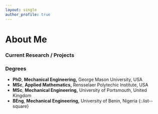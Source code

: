 ```yaml
---
layout: single
author_profile: true
---
```


# About Me

### Current Research / Projects

### Degrees

* **PhD**, **Mechanical Engineering,** George Mason University, USA
* **MSc**, **Applied Mathematics,** Rensselaer Polytechic Institute, USA
* **MSc**, **Mechanical Engineering,** University of Portsmouth, United Kingdom
* **BEng**, **Mechanical Engineering,** University of Benin, Nigeria
{:.list--square}